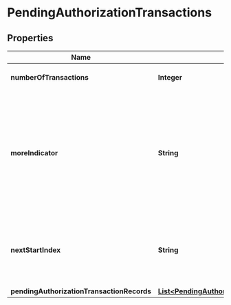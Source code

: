 # PendingAuthorizationTransactions

## Properties
Name | Type | Description | Notes
------------ | ------------- | ------------- | -------------
**numberOfTransactions** | **Integer** | Total Number of Transactions |  [optional]
**moreIndicator** | **String** | This field indicates that more records are available for retrieval. Y &#x3D; more records are available for retrieval, N &#x3D; no more records are available for retrieval |  [optional]
**nextStartIndex** | **String** | This field indicates the starting index for retrieving the next page/batch of records. |  [optional]
**pendingAuthorizationTransactionRecords** | [**List&lt;PendingAuthorizationTransactionRecords&gt;**](PendingAuthorizationTransactionRecords.md) |  |  [optional]
